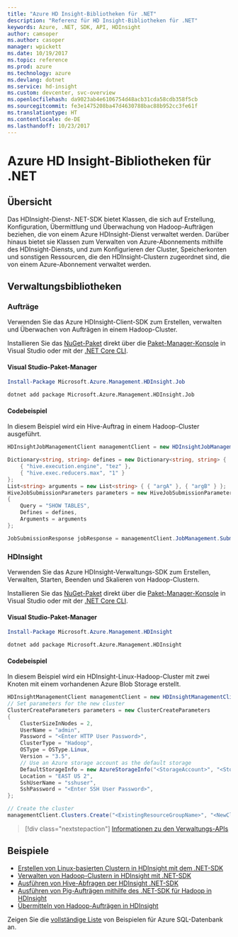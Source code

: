 ```yaml
---
title: "Azure HD Insight-Bibliotheken für .NET"
description: "Referenz für HD Insight-Bibliotheken für .NET"
keywords: Azure, .NET, SDK, API, HDInsight
author: camsoper
ms.author: casoper
manager: wpickett
ms.date: 10/19/2017
ms.topic: reference
ms.prod: azure
ms.technology: azure
ms.devlang: dotnet
ms.service: hd-insight
ms.custom: devcenter, svc-overview
ms.openlocfilehash: da9023ab4e6106754d48acb31cda58cdb358f5cb
ms.sourcegitcommit: fe3e1475208ba47d4630788bac88b952cc3fe61f
ms.translationtype: HT
ms.contentlocale: de-DE
ms.lasthandoff: 10/23/2017
---
```

# <a name="azure-hdinsight-libraries-for-net"></a>Azure HD Insight-Bibliotheken für .NET

## <a name="overview"></a>Übersicht

Das HDInsight-Dienst-.NET-SDK bietet Klassen, die sich auf Erstellung, Konfiguration, Übermittlung und Überwachung von Hadoop-Aufträgen beziehen, die von einem Azure HDInsight-Dienst verwaltet werden. Darüber hinaus bietet sie Klassen zum Verwalten von Azure-Abonnements mithilfe des HDInsight-Diensts, und zum Konfigurieren der Cluster, Speicherkonten und sonstigen Ressourcen, die den HDInsight-Clustern zugeordnet sind, die von einem Azure-Abonnement verwaltet werden.

## <a name="management-libraries"></a>Verwaltungsbibliotheken

### <a name="jobs"></a>Aufträge

Verwenden Sie das Azure HDInsight-Client-SDK zum Erstellen, verwalten und Überwachen von Aufträgen in einem Hadoop-Cluster. 

Installieren Sie das [NuGet-Paket](https://www.nuget.org/packages/Microsoft.Azure.Management.HDInsight.Job) direkt über die [Paket-Manager-Konsole][PackageManager] in Visual Studio oder mit der [.NET Core CLI][DotNetCLI].

#### <a name="visual-studio-package-manager"></a>Visual Studio-Paket-Manager

```powershell
Install-Package Microsoft.Azure.Management.HDInsight.Job
```

```bash
dotnet add package Microsoft.Azure.Management.HDInsight.Job
```

#### <a name="code-example"></a>Codebeispiel

In diesem Beispiel wird ein Hive-Auftrag in einem Hadoop-Cluster ausgeführt.

```csharp
HDInsightJobManagementClient managementClient = new HDInsightJobManagementClient(clusterUri, credentials);

Dictionary<string, string> defines = new Dictionary<string, string> {
    { "hive.execution.engine", "tez" },
    { "hive.exec.reducers.max", "1" }
};
List<string> arguments = new List<string> { { "argA" }, { "argB" } };
HiveJobSubmissionParameters parameters = new HiveJobSubmissionParameters
{
    Query = "SHOW TABLES",
    Defines = defines,
    Arguments = arguments
};

JobSubmissionResponse jobResponse = managementClient.JobManagement.SubmitHiveJob(parameters);
```

### <a name="hdinsight"></a>HDInsight

Verwenden Sie das Azure HDInsight-Verwaltungs-SDK zum Erstellen, Verwalten, Starten, Beenden und Skalieren von Hadoop-Clustern.

Installieren Sie das [NuGet-Paket](https://www.nuget.org/packages/Microsoft.Azure.Management.HDInsight) direkt über die [Paket-Manager-Konsole][PackageManager] in Visual Studio oder mit der [.NET Core CLI][DotNetCLI].

#### <a name="visual-studio-package-manager"></a>Visual Studio-Paket-Manager

```powershell
Install-Package Microsoft.Azure.Management.HDInsight
```

```bash
dotnet add package Microsoft.Azure.Management.HDInsight
```

#### <a name="code-example"></a>Codebeispiel

In diesem Beispiel wird ein HDInsight-Linux-Hadoop-Cluster mit zwei Knoten mit einem vorhandenen Azure Blob Storage erstellt.

```csharp
HDInsightManagementClient managementClient = new HDInsightManagementClient(authToken);
// Set parameters for the new cluster
ClusterCreateParameters parameters = new ClusterCreateParameters
{
    ClusterSizeInNodes = 2,
    UserName = "admin",
    Password = "<Enter HTTP User Password>",
    ClusterType = "Hadoop",
    OSType = OSType.Linux,
    Version = "3.5",
    // Use an Azure storage account as the default storage
    DefaultStorageInfo = new AzureStorageInfo("<StorageAccount>", "<StorageKey>", "<BlobContainerName>"),
    Location = "EAST US 2",
    SshUserName = "sshuser",
    SshPassword = "<Enter SSH User Password>",
};

// Create the cluster
managementClient.Clusters.Create("<ExistingResourceGroupName>", "<NewClusterName>", parameters);
```

> [!div class="nextstepaction"]
> [Informationen zu den Verwaltungs-APIs](/dotnet/api/overview/azure/hdinsights/management)


## <a name="samples"></a>Beispiele

- [Erstellen von Linux-basierten Clustern in HDInsight mit dem .NET-SDK](https://docs.microsoft.com/azure/hdinsight/hdinsight-hadoop-create-linux-clusters-dotnet-sdk)
- [Verwalten von Hadoop-Clustern in HDInsight mit .NET-SDK](https://docs.microsoft.com/azure/hdinsight/hdinsight-administer-use-dotnet-sdk)
- [Ausführen von Hive-Abfragen per HDInsight .NET-SDK](https://docs.microsoft.com/azure/hdinsight/hdinsight-hadoop-use-hive-dotnet-sdk)
- [Ausführen von Pig-Aufträgen mithilfe des .NET-SDK für Hadoop in HDInsight](https://docs.microsoft.com/azure/hdinsight/hdinsight-hadoop-use-pig-dotnet-sdk)
- [Übermitteln von Hadoop-Aufträgen in HDInsight](https://docs.microsoft.com/azure/hdinsight/hdinsight-submit-hadoop-jobs-programmatically)

Zeigen Sie die [vollständige Liste](https://azure.microsoft.com/resources/samples/?platform=dotnet&service=hdinsight) von Beispielen für Azure SQL-Datenbank an.

[PackageManager]: https://docs.microsoft.com/nuget/tools/package-manager-console
[DotNetCLI]: https://docs.microsoft.com/dotnet/core/tools/dotnet-add-package
